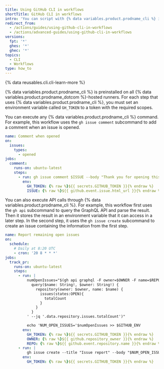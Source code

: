 ```yaml
---
title: Using GitHub CLI in workflows
shortTitle: GitHub CLI in workflows
intro: 'You can script with {% data variables.product.prodname_cli %} in {% data variables.product.prodname_actions %} workflows.'
redirect_from:
  - /actions/guides/using-github-cli-in-workflows
  - /actions/advanced-guides/using-github-cli-in-workflows
versions:
  fpt: '*'
  ghes: '*'
  ghec: '*'
topics:
  - CLI
  - Workflows
type: how_to
---
```



{% data reusables.cli.cli-learn-more %}

{% data variables.product.prodname_cli %} is preinstalled on all {% data variables.product.prodname_dotcom %}-hosted runners. For each step that uses {% data variables.product.prodname_cli %}, you must set an environment variable called `GH_TOKEN` to a token with the required scopes.

You can execute any {% data variables.product.prodname_cli %} command. For example, this workflow uses the `gh issue comment` subcommand to add a comment when an issue is opened.

```yaml copy
name: Comment when opened
on:
  issues:
    types:
      - opened
jobs:
  comment:
    runs-on: ubuntu-latest
    steps:
      - run: gh issue comment $ISSUE --body "Thank you for opening this issue!"
        env:
          GH_TOKEN: {% raw %}${{ secrets.GITHUB_TOKEN }}{% endraw %}
          ISSUE: {% raw %}${{ github.event.issue.html_url }}{% endraw %}
```

You can also execute API calls through {% data variables.product.prodname_cli %}. For example, this workflow first uses the `gh api` subcommand to query the GraphQL API and parse the result. Then it stores the result in an environment variable that it can access in a later step. In the second step, it uses the `gh issue create` subcommand to create an issue containing the information from the first step.

```yaml copy
name: Report remaining open issues
on: 
  schedule: 
    # Daily at 8:20 UTC
    - cron: '20 8 * * *'
jobs:
  track_pr:
    runs-on: ubuntu-latest
    steps:
      - run: |
          numOpenIssues="$(gh api graphql -F owner=$OWNER -F name=$REPO -f query='
            query($name: String!, $owner: String!) {
              repository(owner: $owner, name: $name) {
                issues(states:OPEN){
                  totalCount
                }
              }
            }
          ' --jq '.data.repository.issues.totalCount')"

          echo 'NUM_OPEN_ISSUES='$numOpenIssues >> $GITHUB_ENV
        env:
          GH_TOKEN: {% raw %}${{ secrets.GITHUB_TOKEN }}{% endraw %}
          OWNER: {% raw %}${{ github.repository_owner }}{% endraw %}
          REPO: {% raw %}${{ github.event.repository.name }}{% endraw %}
      - run: |
          gh issue create --title "Issue report" --body "$NUM_OPEN_ISSUES issues remaining" --repo $GITHUB_REPOSITORY
        env:
          GH_TOKEN: {% raw %}${{ secrets.GITHUB_TOKEN }}{% endraw %}
```
